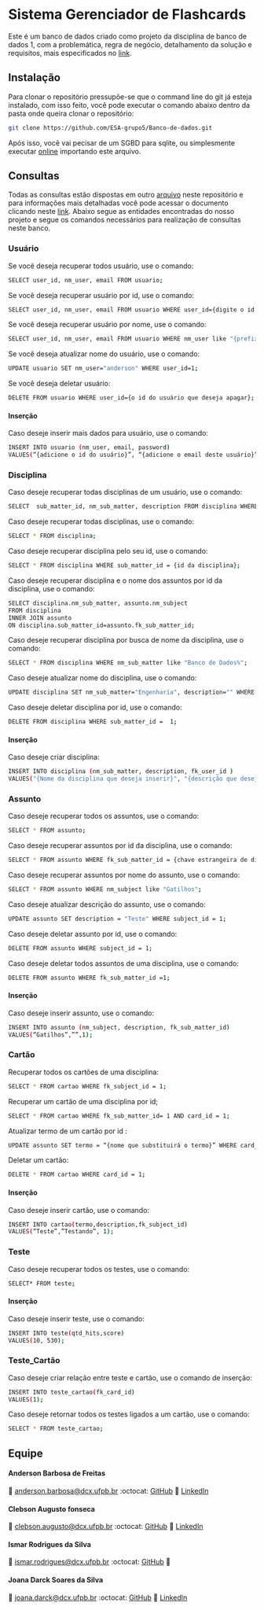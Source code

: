 # Sistema Gerenciador de Flashcards

Este é um banco de dados criado como projeto da disciplina de banco de dados 1, com a problemática, regra de negócio, detalhamento da solução e requisitos, mais especificados no [link](https://docs.google.com/document/d/1JbqEUPDBTMbnUetJX7zMlQ1E_SgQ6iW3BeQn2o8u8tY/edit?usp=sharing).

## Instalação

Para clonar o repositório pressupõe-se que o command line do git já esteja instalado, com isso feito, você pode executar o comando abaixo dentro da pasta onde queira clonar o repositório:

```sh
git clone https://github.com/ESA-grupo5/Banco-de-dados.git
```

Após isso, você vai pecisar de um SGBD para sqlite, ou simplesmente executar [online](https://sqliteonline.com/) importando este arquivo.

## Consultas

Todas as consultas estão dispostas em outro [arquivo](consultas.sql) neste repositório e para informações mais detalhadas você pode acessar o documento clicando neste [link](https://docs.google.com/document/d/1JbqEUPDBTMbnUetJX7zMlQ1E_SgQ6iW3BeQn2o8u8tY/edit?usp=sharing). Abaixo segue as entidades encontradas do nosso projeto e segue os comandos necessários para realização de consultas neste banco.

### Usuário
Se você deseja recuperar todos usuário, use o comando:
```sh
SELECT user_id, nm_user, email FROM usuario; 
```
Se você deseja recuperar usuário por id, use o comando:
```sh
SELECT user_id, nm_user, email FROM usuario WHERE user_id={digite o id do usuário}; 
```
Se você deseja recuperar usuário por nome, use o comando:
```sh
SELECT user_id, nm_user, email FROM usuario WHERE nm_user like "{prefixo que deseja recuperar}%";     
```
Se você deseja atualizar nome do usuário, use o comando:
```sh
UPDATE usuario SET nm_user="anderson" WHERE user_id=1; 
```
Se você deseja deletar usuário:
```sh
DELETE FROM usuario WHERE user_id={o id do usuário que deseja apagar};
```
#### Inserção
Caso deseje inserir mais dados para usuário, use o comando:
```sh
INSERT INTO usuario (nm_user, email, password)
VALUES(“{adicione o id do usuário}”, “{adicione o email deste usuário}”, “{adicione a senha do usuário}”);
```

### Disciplina
Caso deseje recuperar todas disciplinas de um usuário, use o comando:
```sh
SELECT  sub_matter_id, nm_sub_matter, description FROM disciplina WHERE fk_user_id = {chave estrangeira do id do usuário};
```
Caso deseje recuperar todas disciplinas, use o comando:
```sh
SELECT * FROM disciplina;
```
Caso deseje recuperar disciplina pelo seu id, use o comando:
```sh
SELECT * FROM disciplina WHERE sub_matter_id = {id da disciplina}; 
```
Caso deseje recuperar disciplina e o nome dos assuntos por id da disciplina, use o comando:
```sh
SELECT disciplina.nm_sub_matter, assunto.nm_subject
FROM disciplina 
INNER JOIN assunto 
ON disciplina.sub_matter_id=assunto.fk_sub_matter_id;
```
Caso deseje recuperar disciplina por busca de nome da disciplina, use o comando:
```sh
SELECT * FROM disciplina WHERE nm_sub_matter like "Banco de Dados%";  
```
Caso deseje atualizar nome do disciplina, use o comando:
```sh
UPDATE disciplina SET nm_sub_matter="Engenharia", description="" WHERE sub_matter_id = 1;
```
Caso deseje deletar disciplina por id, use o comando:
```sh
DELETE FROM disciplina WHERE sub_matter_id =  1;
```

#### Inserção

Caso deseje criar disciplina:
```sh
INSERT INTO disciplina (nm_sub_matter, description, fk_user_id )
VALUES("{Nome da disciplina que deseja inserir}", "{descrição que deseja inserir}", {chave estrangeira do usuário que deseja inserir a disciplina});
```

### Assunto

Caso deseje recuperar todos os assuntos, use o comando:
```sh
SELECT * FROM assunto;
```
Caso deseje recuperar assuntos por id da disciplina, use o comando:
```sh
SELECT * FROM assunto WHERE fk_sub_matter_id = {chave estrangeira de disciplina};
```
Caso deseje recuperar assuntos por nome do assunto, use o comando:
```sh
SELECT * FROM assunto WHERE nm_subject like "Gatilhos";
```
Caso deseje atualizar descrição do assunto, use o comando:
```sh
UPDATE assunto SET description = "Teste" WHERE subject_id = 1;
```
Caso deseje deletar assunto por id, use o comando:
```sh
DELETE FROM assunto WHERE subject_id = 1;
```
Caso deseje deletar todos assuntos de uma disciplina, use o comando:
```sh
DELETE FROM assunto WHERE fk_sub_matter_id =1;
```

#### Inserção
Caso deseje inserir assunto, use o comando:
```sh
INSERT INTO assunto (nm_subject, description, fk_sub_matter_id)
VALUES(“Gatilhos”,””,1);
```

### Cartão

Recuperar todos os cartões de uma disciplina:
```sh
SELECT * FROM cartao WHERE fk_subject_id = 1;
```
Recuperar um cartão de uma disciplina por id;
```sh
SELECT * FROM cartao WHERE fk_sub_matter_id= 1 AND card_id = 1;
```
Atualizar termo de um cartão por id :
```sh
UPDATE assunto SET termo = “{nome que substituirá o termo}” WHERE card_id = {id do cartão que será modificado};
```

Deletar um cartão:
```sh
DELETE * FROM cartao WHERE card_id = 1;
```

#### Inserção
Caso deseje inserir cartão, use o comando:
```sh
INSERT INTO cartao(termo,description,fk_subject_id)
VALUES(“Teste”,”Testando”, 1);
```
### Teste
Caso deseje recuperar todos os testes, use o comando:
```sh
SELECT* FROM teste;
```
#### Inserção
Caso deseje inserir teste, use o comando:
```sh
INSERT INTO teste(qtd_hits,score)
VALUES(10, 530);
```
### Teste_Cartão
Caso deseje criar relação entre teste e cartão, use o comando de inserção:
```sh
INSERT INTO teste_cartao(fk_card_id)
VALUES(1);
```
Caso deseje retornar todos os testes ligados a um cartão, use o comando:
```sh
SELECT * FROM teste_cartao;
```

## Equipe
#### Anderson Barbosa de Freitas
:email: anderson.barbosa@dcx.ufpb.br
:octocat: [GitHub](http://github.com/clebsonf)
:link: [LinkedIn](https://www.linkedin.com/in/anderson-barbosa-de-freitas/)

#### Clebson Augusto fonseca 
:email: clebson.augusto@dcx.ufpb.br
:octocat: [GitHub](http://github.com/clebsonf)
:link: [LinkedIn](https://www.linkedin.com/in/fclebson/)

#### Ismar Rodrigues da Silva 
:email: ismar.rodrigues@dcx.ufpb.br
:octocat: [GitHub](http://github.com/IsmarRodgs-dce)
:link:

#### Joana Darck Soares da Silva 
:email: joana.darck@dcx.ufpb.br
:octocat: [GitHub](http://github.com/joanasoaresd)
:link: [LinkedIn](https://www.linkedin.com/in/joanasoaresd/)
